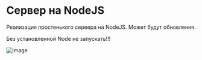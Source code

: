# Сервер на NodeJS
Реализация простенького сервера на NodeJS. Может будут обновления.

Без установленной Node не запускать!!!

![image](https://user-images.githubusercontent.com/73172033/130273055-4139ecd4-73ea-4830-9c15-aa28f04052a3.png)
